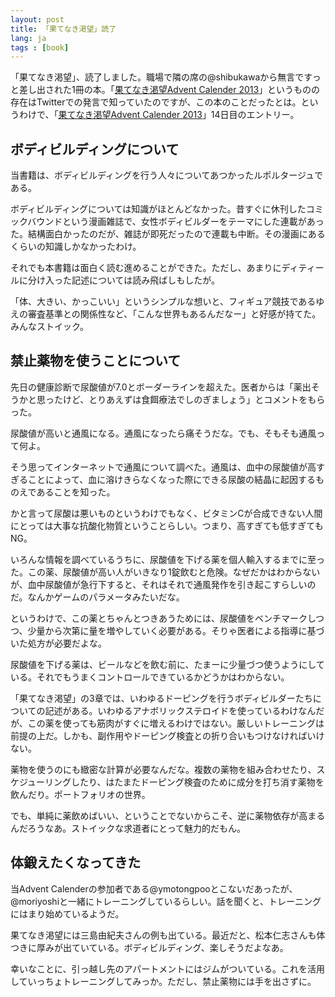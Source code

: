 ```yaml
---
layout: post
title: 「果てなき渇望」読了
lang: ja
tags : [book]
---
```

「果てなき渇望」、読了しました。職場で隣の席の@shibukawaから無言ですっと差し出された1冊の本。「[果てなき渇望Advent Calender 2013](http://www.adventar.org/calendars/118)」というものの存在はTwitterでの発言で知っていたのですが、この本のことだったとは。というわけで、「[果てなき渇望Advent Calender 2013](http://www.adventar.org/calendars/118)」14日目のエントリー。

## ボディビルディングについて

当書籍は、ボディビルディングを行う人々についてあつかったルポルタージュである。

ボディビルディングについては知識がほとんどなかった。昔すぐに休刊したコミックバウンドという漫画雑誌で、女性ボディビルダーをテーマにした連載があった。結構面白かったのだが、雑誌が即死だったので連載も中断。その漫画にあるくらいの知識しかなかったわけ。

それでも本書籍は面白く読む進めることができた。ただし、あまりにディティールに分け入った記述については読み飛ばしもしたが。

「体、大きい、かっこいい」というシンプルな想いと、フィギュア競技であるゆえの審査基準との関係性など、「こんな世界もあるんだなー」と好感が持てた。みんなストイック。

## 禁止薬物を使うことについて

先日の健康診断で尿酸値が7.0とボーダーラインを超えた。医者からは「薬出そうかと思ったけど、とりあえずは食餌療法でしのぎましょう」とコメントをもらった。

尿酸値が高いと通風になる。通風になったら痛そうだな。でも、そもそも通風って何よ。

そう思ってインターネットで通風について調べた。通風は、血中の尿酸値が高すぎることによって、血に溶けきらなくなった際にできる尿酸の結晶に起因するものえであることを知った。

かと言って尿酸は悪いものというわけでもなく、ビタミンCが合成できない人間にとっては大事な抗酸化物質ということらしい。つまり、高すぎても低すぎてもNG。

いろんな情報を調べているうちに、尿酸値を下げる薬を個人輸入するまでに至った。この薬、尿酸値が高い人がいきなり1錠飲むと危険。なぜだかはわからないが、血中尿酸値が急行下すると、それはそれで通風発作を引き起こすらしいのだ。なんかゲームのパラメータみたいだな。

というわけで、この薬とちゃんとつきあうためには、尿酸値をベンチマークしつつ、少量から次第に量を増やしていく必要がある。そりゃ医者による指導に基づいた処方が必要だよな。

尿酸値を下げる薬は、ビールなどを飲む前に、たまーに少量づつ使うようにしている。それでもうまくコントロールできているかどうかはわからない。

「果てなき渇望」の3章では、いわゆるドーピングを行うボディビルダーたちについての記述がある。いわゆるアナボリックステロイドを使っているわけなんだが、この薬を使っても筋肉がすぐに増えるわけではない。厳しいトレーニングは前提の上だ。しかも、副作用やドーピング検査との折り合いもつけなければいけない。

薬物を使うのにも緻密な計算が必要なんだな。複数の薬物を組み合わせたり、スケジューリングしたり、はたまたドーピング検査のために成分を打ち消す薬物を飲んだり。ポートフォリオの世界。

でも、単純に薬飲めばいい、ということでないからこそ、逆に薬物依存が高まるんだろうなあ。ストイックな求道者にとって魅力的だもん。

## 体鍛えたくなってきた

当Advent Calenderの参加者である@ymotongpooとこないだあったが、@moriyoshiと一緒にトレーニングしているらしい。話を聞くと、トレーニングにはまり始めているようだ。

果てなき渇望には三島由紀夫さんの例も出ている。最近だと、松本仁志さんも体つきに厚みが出ていている。ボディビルディング、楽しそうだよなあ。

幸いなことに、引っ越し先のアパートメントにはジムがついている。これを活用していっちょトレーニングしてみっか。ただし、禁止薬物には手を出さずに。
